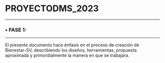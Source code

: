 # PROYECTODMS_2023
------------


### • FASE 1:
------------
El presente documento hace énfasis en el proceso de creación de Bienestar-SV, describiendo los diseños, herramientas, propuesta aproximada y primordialmente la manera en que se trabajara.

